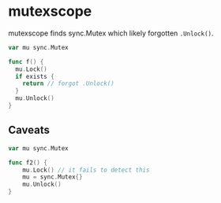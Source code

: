 # mutexscope

mutexscope finds sync.Mutex which likely forgotten `.Unlock()`.

```go
var mu sync.Mutex

func f() {
  mu.Lock()
  if exists {
    return // forgot .Unlock()
  }
  mu.Unlock()
}
```

## Caveats
```go
var mu sync.Mutex

func f2() {
	mu.Lock() // it fails to detect this
	mu = sync.Mutex{}
	mu.Unlock()
}
```

